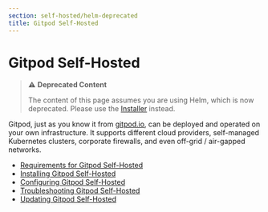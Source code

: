 ```yaml
---
section: self-hosted/helm-deprecated
title: Gitpod Self-Hosted
---
```


<script context="module">
  export const prerender = true;
</script>

# Gitpod Self-Hosted

> ⚠️ **Deprecated Content**
>
> The content of this page assumes you are using Helm, which is now deprecated. Please use the [Installer](./latest) instead.

Gitpod, just as you know it from [gitpod.io](https://gitpod.io), can be deployed and operated on your own infrastructure. It supports different cloud providers, self-managed Kubernetes clusters, corporate firewalls, and even off-grid / air-gapped networks.

-   [Requirements for Gitpod Self-Hosted](./helm-deprecated/requirements)
-   [Installing Gitpod Self-Hosted](./helm-deprecated/installation)
-   [Configuring Gitpod Self-Hosted](./helm-deprecated/configuration)
-   [Troubleshooting Gitpod Self-Hosted](./helm-deprecated/troubleshooting)
-   [Updating Gitpod Self-Hosted](./helm-deprecated/updating)
